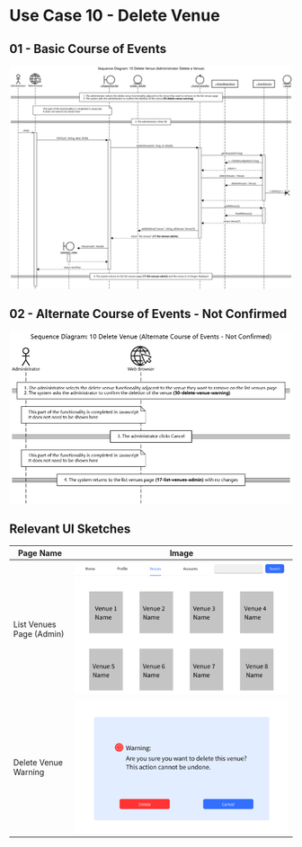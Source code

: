 # Use Case 10 - Delete Venue

## 01 - Basic Course of Events
![Delete Venue - Basic Course of Events](/03-design/usecases/images/10-use-case-deleteVenue-basic.png)
## 02 - Alternate Course of Events - Not Confirmed
![Delete Venue - Alternate Course of Events - Not Confirmed](/03-design/usecases/images/10-use-case-deleteVenue-alternate.png)
## Relevant UI Sketches
| Page Name | Image                                                                     |
|----|---------------------------------------------------------------------------|
| List Venues Page (Admin) | ![List Venues Page (Admin)](/01-requirements/UI/17-list-venues-admin.png) |
| Delete Venue Warning | ![Delete Venue Warning](/01-requirements/UI/30-delete-venue-warning.png)  |
